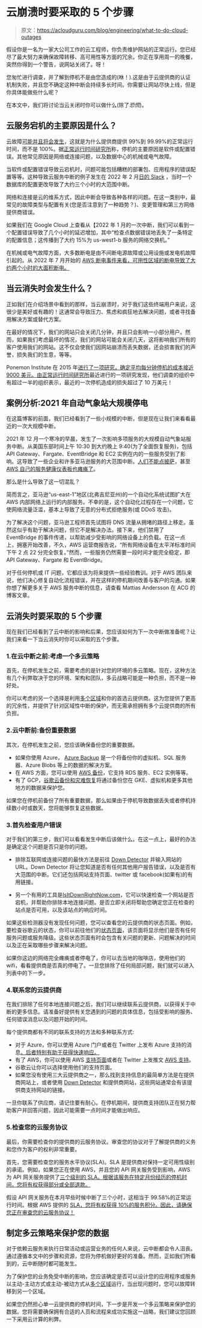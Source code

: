 # 云崩溃时要采取的 5 个步骤

> 原文：<https://acloudguru.com/blog/engineering/what-to-do-cloud-outages>

假设你是一名为一家大公司工作的云工程师，你负责维护网站的正常运行。您已经尽了最大努力来确保故障转移、高可用性等方面的冗余。你正在享用周一的晚餐，突然你得到一个警告，说网站关闭了。呀！

您匆忙进行调查，并了解到停机不是由您造成的(咻！).这是由于云提供商的认证机制失败，并且您不确定这种中断会持续多长时间。你需要让网站尽快上线，但是你具体能做些什么呢？

在本文中，我们将讨论当云关闭时你可以做什么(除了*恐慌*)。

## 云服务宕机的主要原因是什么？

云故障[可能并且将会发生](https://techgenix.com/7-biggest-cloud-outages-services-2021/)，这就是为什么提供商提供 99%到 99.99%的正常运行时间，而不是 100%。据[正常运行时间研究所](https://uptimeinstitute.com/publications/asset/annual-outage-analysis-2021)称，停机的主要原因是软件或配置错误。其他常见原因是网络或连接问题，以及数据中心的机械或电气故障。

当软件或配置错误导致云宕机时，问题可能包括糟糕的部署包、应用程序的错误配置等等。这种导致云服务中断的例子发生在 2022 年 2 月[日的 Slack](https://status.slack.com/2022-02-22) ，当时一个数据库的配置更改导致了大约三个小时的大范围中断。

网络和连接是云的维系方式，因此中断会导致各种各样的问题。在这一类别中，最常见的故障类型与配置有关(您是否注意到了一种趋势？)、变更管理和第三方网络提供商错误。

如果我们在 Google Cloud 上查看从【2022 年 1 月的一次中断，我们可以看到一个配置错误导致了几个小时的延迟增加，其中“检查点数据错误地丢失了一条特定的配置信息；这传播到了大约 15%为 us-west1-b 服务的网络交换机。”

在机械或电气故障方面，大多数断电是由不间断电源故障或公用设施或发电机故障引起的。从 2022 年 7 月开始的 [AWS 断电事件来看，可用性区域的断电导致了大约两个小时的大面积断电。](https://metrist.io/blog/aws-us-east-2-outage-analysis-july-28th-2022/)

## 当云消失时会发生什么？

正如我们在介绍场景中看到的那样，当云崩溃时，对于我们这些终端用户来说，这很少是美好或有趣的！这通常会导致压力、焦虑和疯狂地去解决问题，或者寻找备用解决方案或替代方案。

在最好的情况下，我们的网站只会关闭几分钟，并且只会影响一小部分用户。然而，如果我们考虑最坏的情况，我们的网站可能会关闭几天，这将影响我们所有的客户使用我们的网站。这不仅会使我们因网站崩溃而丢失数据，还会损害我们的声誉，损失我们的生意，等等。

Ponemon Institute 在 2015 年[进行了一项研究，确定平均每分钟停机的成本接近 9000 美元。由](https://www.vertiv.com/globalassets/documents/reports/2016-cost-of-data-center-outages-11-11_51190_1.pdf)[正常运行时间研究所](https://uptimeinstitute.com/publications/asset/annual-outage-analysis-2021)最近进行的一项研究发现，他们调查的组织中有超过一半的组织表示，最近的一次停机造成的损失超过了 10 万美元！

## 案例分析:2021 年自动气象站大规模停电

在这篇博客的前面，我们已经看到了一些小规模的中断，但是现在让我们来看看最近的一次大规模中断。

2021 年 12 月一个寒冷的早晨，发生了一次影响多项服务的大规模自动气象站服务中断。从美国东部时间上午 10:30 到大约晚上 9:40(为了全面恢复服务)，包括 API Gateway、Fargate、EventBridge 和 EC2 实例在内的一些服务受到了影响。这导致了一些企业和许多亚马逊服务的大范围中断。[人们不能点披萨](https://www.reddit.com/r/aws/comments/rb1xrd/comment/hnmnz1y/)，甚至 [AWS 自己的服务健康仪表板也瘫痪了](https://aws.amazon.com/message/12721/)。

那么是什么导致了这一切混乱？

简而言之，亚马逊“us-east-1”地区(北弗吉尼亚州)的一个自动化系统试图扩大在 AWS 内部网络上运行的内部服务。不幸的是，这个自动化过程存在一个问题，它使网络流量泛滥，基本上导致了无意的分布式拒绝服务(或 DDoS 攻击)。

为了解决这个问题，亚马逊工程师首先试图将 DNS 流量从拥堵的路径上移走。虽然这似乎有助于解决问题，但它不是解决办法。接下来，他们禁用了 EventBridge 的事件传递，以帮助减少受影响的网络设备上的负载。在这一点上，拥塞开始改善，不久，AWS 运营商报告说，“所有网络设备在太平洋标准时间下午 2 点 22 分完全恢复。”然而，一些服务仍然需要一段时间才能完全稳定，即 API Gateway、Fargate 和 EventBridge。

对于任何停机或 IT 问题，它都应该为将来提供一些经验教训。对于 AWS 团队来说，他们决心修复自动化流程错误，并在这样的停机期间改善与客户的沟通。如果你想了解更多关于 AWS 服务中断的信息，请查看 Mattias Andersson 在 ACG 的博客文章。

## 云消失时要采取的 5 个步骤

现在我们已经看到了云中断的影响和后果，您应该如何为下一次中断做准备呢？让我们来看一下当云消失时你可以采取的五个步骤。

### 1.在云中断之前:考虑一个多云策略

首先，在停机发生之前，需要考虑的是针对您的环境的多云策略。现在，这种方法有几个利弊取决于您的环境、架构和团队，多云战略可能是一种负担，而不是一种好处。

你可以考虑的另一个选择是利用[多个区域](https://acloudguru.com/blog/engineering/why-and-how-do-we-build-a-multi-region-active-active-architecture)和你的首选云提供商。这为您提供了更高的冗余性，并提供了针对区域性中断的保护，而无需承担拥有多个云提供商的所有负担。

### 2.云中断前:备份重要数据

其次，在停机发生之前，您应该确保备份您的重要数据。

*   如果你使用 Azure， [Azure Backup](https://learn.microsoft.com/en-us/azure/backup/backup-overview) 是一个将备份你的虚拟机、SQL 服务器、Azure Blobs 等上的数据的解决方案。
*   在 AWS 方面，您可以使用 [AWS 备份](https://aws.amazon.com/backup/)，它支持 RDS 服务、EC2 实例等等。
*   有了 GCP，[谷歌云备份和灾难恢复](https://cloud.google.com/solutions/backup-dr)将通过备份您在 GKE、虚拟机和更多其他地方的数据来保护您。

如果您在停机前备份了所有重要数据，那么如果由于停机导致数据丢失或者停机持续数小时或数天，您将能够恢复这些数据。

### 3.首先检查用户错误

对于我们的第三步，我们可以看看发生中断后该做什么。在这一点上，最好的办法是确定这个问题是否只是你的问题。

*   排除互联网或连接问题的最快方法是前往 [Down Detector](https://downdetector.com/) 并输入网站的 URL。Down Detector 将让您知道是否有任何其他用户报告错误，以及是否有大范围的中断。它们还包括网站支持页面、twitter 或 facebook(如果有)的有用链接。

*   另一个有用的工具是[IsItDownRightNow.com](https://www.isitdownrightnow.com/)，它可以快速检查一个网站是否宕机，并帮助你排除本地连接问题。是否立即关闭将帮助您确定您正在检查的站点是否可用，以及该站点的响应时间。

如果这些检测器没有发现任何问题，您可以查看您的云提供商的状态页面。例如，要检查谷歌云的状态，你可以前往他们的[状态页面](https://status.cloud.google.com/)，该页面将显示他们是否有任何服务问题或服务降级。这些状态页面有时会包含有关问题的更新、问题解决的时间以及正在采取哪些步骤来解决问题。

如果你这边的网络完全瘫痪或者停电了，你可以去当地的咖啡店，使用他们的 wifi，看看提供商是否真的停电了。一旦您排除了任何局部问题，我们就可以进入列表中的下一步。

### 4.联系您的云提供商

在我们排除了任何本地连接问题之后，我们可以继续联系云提供商，以获得关于中断的更多信息。请准备好提供有关您遇到的问题的具体信息，包括受影响的服务、任何错误消息以及问题开始的时间。

每个提供商都有不同的联系支持的方法和多种联系方式:

*   对于 Azure，你可以使用 Azure 门户或者在 Twitter 上发布 Azure 支持的消息[。后者特别有助于获得快速响应。](https://twitter.com/intent/tweet?text=@azuresupport+%23azhelp:)
*   有了 AWS，你可以使用 AWS [支持页面](https://aws.amazon.com/contact-us/)或者在 Twitter 上发推文 [AWS 支持](https://twitter.com/AWSSupport)。
*   谷歌云让你可以选择使用他们的支持页面。
*   如果您没有使用三大云提供商之一，那么找到支持信息的最简单方法是在提供商网站上，或者使用 [Down Detector](https://downdetector.com/) 和提供商网站，这些网站通常会有该提供商支持网站的链接。

一旦你联系了供应商，请记住要有耐心。在停机期间，提供商支持团队正在努力帮助客户并回答问题，因此可能需要一点时间才能做出响应。

### 5.检查您的云服务协议

最后，你需要检查你的提供商的云服务协议。审查您的协议对于了解提供商的义务和您作为客户的权利非常重要。

首先，您需要检查您的服务水平协议(SLA)。SLA 是提供商对保持一定可用性级别的承诺。例如，如果您正在使用 AWS，并且您的 API 网关服务受到影响，AWS 为 API 网关服务提供了[三个级别的 SLA。根据该服务在特定月份经历的停机时间，您将有权获得部分或全部退款。](https://aws.amazon.com/legal/service-level-agreements/?aws-sla-cards.sort-by=item.additionalFields.serviceNameLower&aws-sla-cards.sort-order=asc&awsf.tech-category-filter=*all&aws-sla-cards.q=api%2Bgateway&aws-sla-cards.q_operator=AND)

假设 API 网关服务在本月早些时候中断了三个小时，这相当于 99.58%的正常运行时间。根据 AWS 提供的 [SLA，您将有权获得 10%的服务积分。因此，请确保您正在审查您的云服务协议！](https://aws.amazon.com/legal/service-level-agreements/?aws-sla-cards.sort-by=item.additionalFields.serviceNameLower&aws-sla-cards.sort-order=asc&awsf.tech-category-filter=*all&aws-sla-cards.q=api%2Bgateway&aws-sla-cards.q_operator=AND)

## 制定多云策略来保护您的数据

对于依赖云服务来执行日常活动或运营业务的任何人来说，云中断都会令人沮丧。通过遵循本文中的步骤和资源，您将为停机做好更好的准备。然而，正如我们所看到的，云中断随时都可能发生。

为了保护您的业务免受中断的影响，您应该确定是否可以设计您的应用程序或服务以主动-主动方式或主动-被动方式从[多个区域](https://acloudguru.com/blog/engineering/why-and-how-do-we-build-a-multi-region-active-active-architecture)运行，当出现问题时，您可以故障转移到另一个区域。

如果您仍然担心单一云提供商的停机时间，下一步是开发一个多云策略来保护您的数据。您将需要确保拥有合适的人员和流程来成功实施这一战略，我们建议您回顾一下采用云计算的利弊。